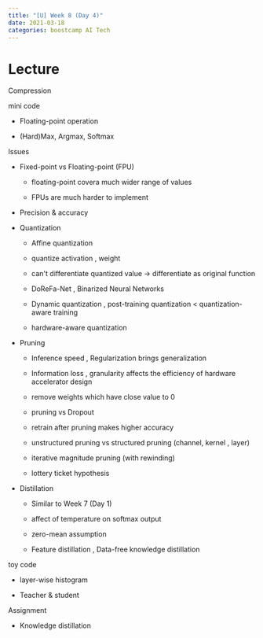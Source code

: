 ```yaml
---
title: "[U] Week 8 (Day 4)"
date: 2021-03-18
categories: boostcamp AI Tech
---
```

# Lecture

Compression

mini code

* Floating-point operation

* (Hard)Max, Argmax, Softmax

Issues

* Fixed-point vs Floating-point (FPU)

    * floating-point covera much wider range of values

    * FPUs are much harder to implement

* Precision & accuracy

* Quantization

    * Affine quantization

    * quantize activation , weight

    * can't differentiate quantized value -> differentiate as original function

    * DoReFa-Net , Binarized Neural Networks

    * Dynamic quantization , post-training quantization < quantization-aware training

    * hardware-aware quantization

* Pruning

    * Inference speed , Regularization brings generalization

    * Information loss , granularity affects the efficiency of hardware accelerator design

    * remove weights which have close value to 0

    * pruning vs Dropout

    * retrain after pruning makes higher accuracy

    * unstructured pruning vs structured pruning (channel, kernel , layer)

    * iterative magnitude pruning (with rewinding)

    * lottery ticket hypothesis

* Distillation

    * Similar to Week 7 (Day 1)

    * affect of temperature on softmax output

    * zero-mean assumption

    * Feature distillation , Data-free knowledge distillation

toy code

* layer-wise histogram

* Teacher & student

Assignment

* Knowledge distillation